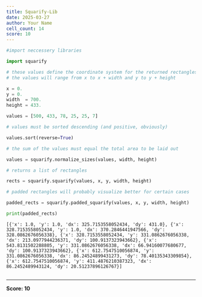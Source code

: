 ```yaml
---
title: Squarify-Lib
date: 2025-03-27
author: Your Name
cell_count: 14
score: 10
---
```


```python
#import neccessery libraries
```


```python
import squarify
```


```python
# these values define the coordinate system for the returned rectangles
# the values will range from x to x + width and y to y + height
```


```python
x = 0.
y = 0.
width  = 700.
height = 433.

values = [500, 433, 78, 25, 25, 7]
```


```python
# values must be sorted descending (and positive, obviously)
```


```python
values.sort(reverse=True)
```


```python
# the sum of the values must equal the total area to be laid out
```


```python
values = squarify.normalize_sizes(values, width, height)
```


```python
# returns a list of rectangles
```


```python
rects = squarify.squarify(values, x, y, width, height)
```


```python
# padded rectangles will probably visualize better for certain cases
```


```python
padded_rects = squarify.padded_squarify(values, x, y, width, height)
```


```python
print(padded_rects)
```

    [{'x': 1.0, 'y': 1.0, 'dx': 325.7153558052434, 'dy': 431.0}, {'x': 328.7153558052434, 'y': 1.0, 'dx': 370.2846441947566, 'dy': 328.0862676056338}, {'x': 328.7153558052434, 'y': 331.0862676056338, 'dx': 213.0977944236371, 'dy': 100.9137323943662}, {'x': 543.8131502288805, 'y': 331.0862676056338, 'dx': 66.94160077680677, 'dy': 100.9137323943662}, {'x': 612.7547510056874, 'y': 331.0862676056338, 'dx': 86.24524899431273, 'dy': 78.40135343309854}, {'x': 612.7547510056874, 'y': 411.4876210387323, 'dx': 86.2452489943124, 'dy': 20.51237896126767}]



```python

```


---
**Score: 10**
